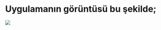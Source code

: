 # Uygulamanın görüntüsü bu şekilde;

![](../Ekran%20g%C3%B6r%C3%BCnt%C3%BCs%C3%BC%202023-04-14%20163911.png)
